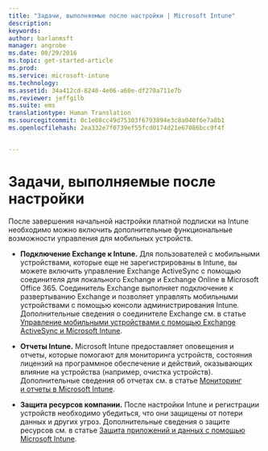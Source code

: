 ```yaml
---
title: "Задачи, выполняемые после настройки | Microsoft Intune"
description: 
keywords: 
author: barlanmsft
manager: angrobe
ms.date: 08/29/2016
ms.topic: get-started-article
ms.prod: 
ms.service: microsoft-intune
ms.technology: 
ms.assetid: 34a412cd-8240-4e06-a60e-df270a711e7b
ms.reviewer: jeffgilb
ms.suite: ems
translationtype: Human Translation
ms.sourcegitcommit: 0c1e08cc49d75303f6793894e3c8a040f6e7a8b1
ms.openlocfilehash: 2ea332e7f0739ef55fcd0174d21e67086bcc9f4f


---
```


# Задачи, выполняемые после настройки
После завершения начальной настройки платной подписки на Intune необходимо можно включить дополнительные функциональные возможности управления для мобильных устройств.

-   **Подключение Exchange к Intune.** Для пользователей с мобильными устройствами, которые еще не зарегистрированы в Intune, вы можете включить управление Exchange ActiveSync с помощью соединителя для локального Exchange и Exchange Online в Microsoft Office 365. Соединитель Exchange выполняет подключение к развертыванию Exchange и позволяет управлять мобильными устройствами с помощью консоли администрирования Intune. Дополнительные сведения о соединителе Exchange см. в статье [Управление мобильными устройствами с помощью Exchange ActiveSync и Microsoft Intune](/intune/deploy-use/mobile-device-management-with-exchange-activesync-and-microsoft-intune).

-   **Отчеты Intune.** Microsoft Intune предоставляет оповещения и отчеты, которые помогают для мониторинга устройств, состояния лицензий на программное обеспечение и действий, оказывающих влияние на устройства (например, очистка устройств).  Дополнительные сведения об отчетах см. в статье [Мониторинг и отчеты в Microsoft Intune](/intune/deploy-use/monitoring-and-reports-with-microsoft-intune).

-   **Защита ресурсов компании.** После настройки Intune и регистрации устройств необходимо убедиться, что они защищены от потери данных и других угроз. Дополнительные сведения о защите ресурсов см. в статье [Защита приложений и данных с помощью Microsoft Intune](/Intune/deploy-use/protect-apps-and-data-with-microsoft-intune).



<!--HONumber=Aug16_HO5-->


